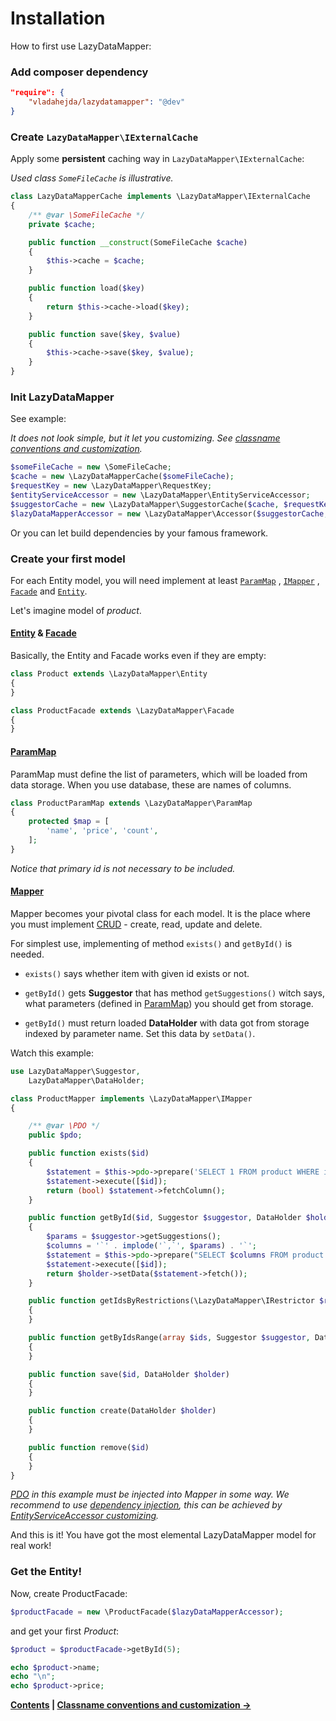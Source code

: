Installation
===

How to first use LazyDataMapper:

### Add composer dependency

```json
"require": {
    "vladahejda/lazydatamapper": "@dev"
}
```

### Create `LazyDataMapper\IExternalCache`

Apply some **persistent** caching way in `LazyDataMapper\IExternalCache`:

*Used class `SomeFileCache` is illustrative.*

```php
class LazyDataMapperCache implements \LazyDataMapper\IExternalCache
{
	/** @var \SomeFileCache */
	private $cache;

	public function __construct(SomeFileCache $cache)
	{
		$this->cache = $cache;
	}

	public function load($key)
	{
		return $this->cache->load($key);
	}

	public function save($key, $value)
	{
		$this->cache->save($key, $value);
	}
}
```

### Init LazyDataMapper

See example:

*It does not look simple, but it let you customizing.
See [classname conventions and customization](2.Classname-conventions-and-customization.md).*

```php
$someFileCache = new \SomeFileCache;
$cache = new \LazyDataMapperCache($someFileCache);
$requestKey = new \LazyDataMapper\RequestKey;
$entityServiceAccessor = new \LazyDataMapper\EntityServiceAccessor;
$suggestorCache = new \LazyDataMapper\SuggestorCache($cache, $requestKey, $entityServiceAccessor);
$lazyDataMapperAccessor = new \LazyDataMapper\Accessor($suggestorCache, $entityServiceAccessor);
```

Or you can let build dependencies by your famous framework.

### Create your first model

For each Entity model, you will need implement at least
[`ParamMap`](../LazyDataMapper/ParamMap.php)
, [`IMapper`](../LazyDataMapper/interfaces/IMapper.php)
, [`Facade`](../LazyDataMapper/Facade.php)
and [`Entity`](../LazyDataMapper/Entity.php).

Let's imagine model of *product*.

#### [Entity](../LazyDataMapper/Entity.php) & [Facade](../LazyDataMapper/Facade.php)

Basically, the Entity and Facade works even if they are empty:

```php
class Product extends \LazyDataMapper\Entity
{
}

class ProductFacade extends \LazyDataMapper\Facade
{
}
```

#### [ParamMap](../LazyDataMapper/ParamMap.php)

ParamMap must define the list of parameters, which will be loaded from data storage.
When you use database, these are names of columns.

```php
class ProductParamMap extends \LazyDataMapper\ParamMap
{
	protected $map = [
		'name', 'price', 'count',
	];
}
```

*Notice that primary id is not necessary to be included.*

#### [Mapper](../LazyDataMapper/interfaces/IMapper.php)

Mapper becomes your pivotal class for each model. It is the place where you must implement
[CRUD](http://en.wikipedia.org/wiki/Create,_read,_update_and_delete) - create, read, update and delete.

For simplest use, implementing of method `exists()` and `getById()` is needed.

- `exists()` says whether item with given id exists or not.

- `getById()` gets **Suggestor** that has method `getSuggestions()` witch says,
what parameters (defined in [ParamMap](#parammap)) you should get from storage.

- `getById()` must return loaded **DataHolder** with data got from storage indexed by parameter name.
Set this data by `setData()`.

Watch this example:

```php
use LazyDataMapper\Suggestor,
	LazyDataMapper\DataHolder;

class ProductMapper implements \LazyDataMapper\IMapper
{

	/** @var \PDO */
	public $pdo;

	public function exists($id)
	{
		$statement = $this->pdo->prepare('SELECT 1 FROM product WHERE id = ?');
		$statement->execute([$id]);
		return (bool) $statement->fetchColumn();
	}

	public function getById($id, Suggestor $suggestor, DataHolder $holder = NULL)
	{
		$params = $suggestor->getSuggestions();
		$columns = '`' . implode('`,`', $params) . '`';
		$statement = $this->pdo->prepare("SELECT $columns FROM product WHERE id = ?");
		$statement->execute([$id]);
		return $holder->setData($statement->fetch());
	}

	public function getIdsByRestrictions(\LazyDataMapper\IRestrictor $restrictor)
	{
	}

	public function getByIdsRange(array $ids, Suggestor $suggestor, DataHolder $holder = NULL)
	{
	}

	public function save($id, DataHolder $holder)
	{
	}

	public function create(DataHolder $holder)
	{
	}

	public function remove($id)
	{
	}
}
```

*[PDO](http://www.php.net/manual/en/intro.pdo.php) in this example must be injected into Mapper in some way.
We recommend to use [dependency injection](http://en.wikipedia.org/wiki/Dependency_injection),
this can be achieved by [EntityServiceAccessor customizing](2.Classname-conventions-and-customization.md).*

And this is it! You have got the most elemental LazyDataMapper model for real work!

### Get the Entity!

Now, create ProductFacade:

```php
$productFacade = new \ProductFacade($lazyDataMapperAccessor);
```

and get your first *Product*:

```php
$product = $productFacade->getById(5);

echo $product->name;
echo "\n";
echo $product->price;
```


**[Contents](../readme.md#documentation)
| [Classname conventions and customization →](2.Classname-conventions-and-customization.md)**
